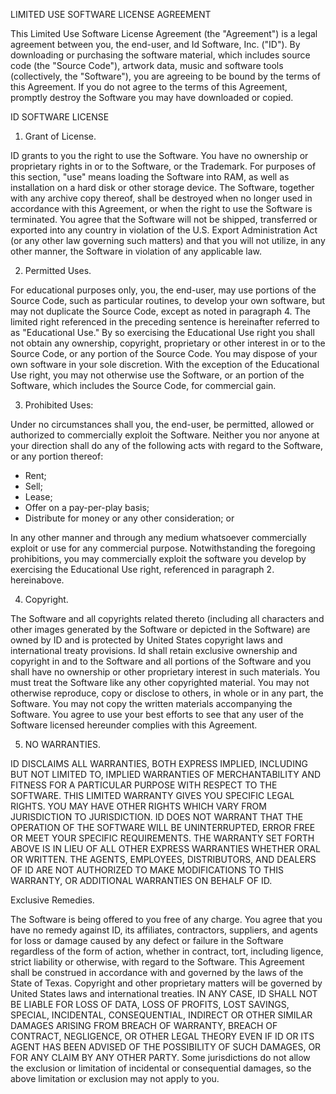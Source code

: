LIMITED USE SOFTWARE LICENSE AGREEMENT

This Limited Use Software License Agreement (the "Agreement") is a legal agreement between you,
the end-user, and Id Software, Inc. ("ID"). By downloading or purchasing the software material,
which includes source code (the "Source Code"), artwork data, music and software tools (collectively,
the "Software"), you are agreeing to be bound by the terms of this Agreement. If you do not agree to
the terms of this Agreement, promptly destroy the Software you may have downloaded or copied. 

ID SOFTWARE LICENSE

1. Grant of License. 

ID grants to you the right to use the Software. You have no ownership or proprietary rights in or to the
Software, or the Trademark. For purposes of this section, "use" means loading the Software into RAM, as
well as installation on a hard disk or other storage device. The Software, together with any archive copy
thereof, shall be destroyed when no longer used in accordance with this Agreement, or when the right to
use the Software is terminated. You agree that the Software will not be shipped, transferred or exported 
into any country in violation of the U.S. Export Administration Act (or any other law governing such matters)
and that you will not utilize, in any other manner, the Software in violation of any applicable law.


2. Permitted Uses. 

For educational purposes only, you, the end-user, may use portions of the Source Code, such as particular 
routines, to develop your own software, but may not duplicate the Source Code, except as noted in paragraph 4.
The limited right referenced in the preceding sentence is hereinafter referred to as "Educational Use."
By so exercising the Educational Use right you shall not obtain any ownership, copyright, proprietary or 
other interest in or to the Source Code, or any portion of the Source Code. You may dispose of your own 
software in your sole discretion. With the exception of the Educational Use right, you may not otherwise 
use the Software, or an portion of the Software, which includes the Source Code, for commercial gain.

3. Prohibited Uses: 

Under no circumstances shall you, the end-user, be permitted, allowed or authorized to commercially exploit
the Software. Neither you nor anyone at your direction shall do any of the following acts with regard to the
Software, or any portion thereof: 

* Rent;
* Sell;
* Lease;
* Offer on a pay-per-play basis;
* Distribute for money or any other consideration; or

In any other manner and through any medium whatsoever commercially exploit or use for any commercial purpose.
Notwithstanding the foregoing prohibitions, you may commercially exploit the software you develop by exercising
the Educational Use right, referenced in paragraph 2. hereinabove.


4. Copyright.

The Software and all copyrights related thereto (including all characters and other images generated by the 
Software or depicted in the Software) are owned by ID and is protected by United States copyright laws and
international treaty provisions. Id shall retain exclusive ownership and copyright in and to the Software 
and all portions of the Software and you shall have no ownership or other proprietary interest in such
materials. You must treat the Software like any other copyrighted material. You may not otherwise reproduce,
copy or disclose to others, in whole or in any part, the Software. You may not copy the written materials 
accompanying the Software. You agree to use your best efforts to see that any user of the Software licensed
hereunder complies with this Agreement.


5. NO WARRANTIES.

ID DISCLAIMS ALL WARRANTIES, BOTH EXPRESS IMPLIED, INCLUDING BUT NOT LIMITED TO, IMPLIED WARRANTIES OF MERCHANTABILITY
AND FITNESS FOR A PARTICULAR PURPOSE WITH RESPECT TO THE SOFTWARE. THIS LIMITED WARRANTY GIVES YOU SPECIFIC LEGAL RIGHTS.
YOU MAY HAVE OTHER RIGHTS WHICH VARY FROM JURISDICTION TO JURISDICTION. ID DOES NOT WARRANT THAT THE OPERATION OF 
THE SOFTWARE WILL BE UNINTERRUPTED, ERROR FREE OR MEET YOUR SPECIFIC REQUIREMENTS. THE WARRANTY SET FORTH ABOVE IS 
IN LIEU OF ALL OTHER EXPRESS WARRANTIES WHETHER ORAL OR WRITTEN. THE AGENTS, EMPLOYEES, DISTRIBUTORS, AND DEALERS
OF ID ARE NOT AUTHORIZED TO MAKE MODIFICATIONS TO THIS WARRANTY, OR ADDITIONAL WARRANTIES ON BEHALF OF ID.


Exclusive Remedies.

The Software is being offered to you free of any charge. You agree that you have no remedy against ID,
its affiliates, contractors, suppliers, and agents for loss or damage caused by any defect or failure 
in the Software regardless of the form of action, whether in contract, tort, including ligence, strict
liability or otherwise, with regard to the Software. This Agreement shall be construed in accordance 
with and governed by the laws of the State of Texas. Copyright and other proprietary matters will be
governed by United States laws and international treaties. IN ANY CASE, ID SHALL NOT BE LIABLE FOR 
LOSS OF DATA, LOSS OF PROFITS, LOST SAVINGS, SPECIAL, INCIDENTAL, CONSEQUENTIAL, INDIRECT OR OTHER
SIMILAR DAMAGES ARISING FROM BREACH OF WARRANTY, BREACH OF CONTRACT, NEGLIGENCE, OR OTHER LEGAL 
THEORY EVEN IF ID OR ITS AGENT HAS BEEN ADVISED OF THE POSSIBILITY OF SUCH DAMAGES, OR FOR ANY CLAIM
BY ANY OTHER PARTY. Some jurisdictions do not allow the exclusion or limitation of incidental or
consequential damages, so the above limitation or exclusion may not apply to you.
